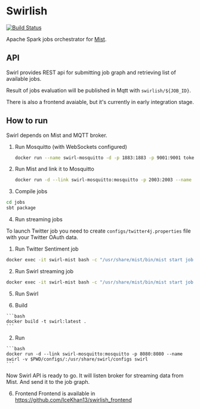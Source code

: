 # Swirlish

[![Build Status](https://travis-ci.org/KineticCookie/swirlish.svg?branch=dev)](https://travis-ci.org/KineticCookie/swirlish)

Apache Spark jobs orchestrator for [Mist](https://github.com/Hydrospheredata/mist).

## API
Swirl provides REST api for submitting job graph and retrieving list of
available jobs.

Result of jobs evaluation will be published in Mqtt with `swirlish/${JOB_ID}`.

There is also a frontend avaiable, but it's currently in early integration stage.

## How to run
Swirl depends on Mist and MQTT broker.

1. Run Mosquitto (with WebSockets configured)

    ```bash
    docker run --name swirl-mosquitto -d -p 1883:1883 -p 9001:9001 toke/mosquitto
    ```

2. Run Mist and link it to Mosquitto

    ```bash
    docker run -d --link swirl-mosquitto:mosquitto -p 2003:2003 --name swirl-mist -v $PWD/jobs/target/scala-2.11/:/jobs -v $PWD/models/:/models -v $PWD/configs/:/usr/share/mist/configs -v $PWD/configs/twitter4j.properties:/usr/share/spark/conf/twitter4j.properties -t hydrosphere/mist:master-2.0.0 mist
    ```

3. Compile jobs

  ```bash
  cd jobs
  sbt package
  ```

4. Run streaming jobs

  To launch Twitter job you need to create `configs/twitter4j.properties` file with your Twitter OAuth data.

  1. Run Twitter Sentiment job
  
  ```bash
  docker exec -it swirl-mist bash -c "/usr/share/mist/bin/mist start job --config /usr/share/mist/configs/docker.conf --route twittersentiment"
  ```

  2. Run Swirl streaming job
  
  ```bash
  docker exec -it swirl-mist bash -c "/usr/share/mist/bin/mist start job --config /usr/share/mist/configs/docker.conf --route swirlishjob"
  ```

5. Run Swirl

  1. Build
  
    ```bash
    docker build -t swirl:latest .
    ```

  2. Run
  
    ```bash
    docker run -d --link swirl-mosquitto:mosquitto -p 8080:8080 --name swirl -v $PWD/configs/:/usr/share/swirl/configs swirl
    ```

  Now Swirl API is ready to go.
  It will listen broker for streaming data from Mist.
  And send it to the job graph.

6. Frontend
  Frontend is available in https://github.com/IceKhan13/swirlish_frontend
